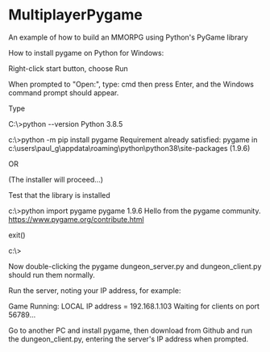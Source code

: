 # MultiplayerPygame
An example of how to build an MMORPG using Python's PyGame library

How to install pygame on Python for Windows:

Right-click start button, choose Run

When prompted to "Open:", type:
cmd 
then press Enter, and the Windows command prompt should appear.

Type

C:\\>python --version
Python 3.8.5

c:\\>python -m pip install pygame
Requirement already satisfied: pygame in c:\users\paul_g\appdata\roaming\python\python38\site-packages (1.9.6)

OR 

(The installer will proceed...)

Test that the library is installed

c:\\>python
import pygame
pygame 1.9.6
Hello from the pygame community. https://www.pygame.org/contribute.html

exit()

c:\\>

Now double-clicking the pygame dungeon_server.py and dungeon_client.py should run them normally.

Run the server, noting your IP address, for example:

Game Running:
LOCAL IP address = 192.168.1.103
Waiting for clients on port 56789...

Go to another PC and install pygame, then download from Github and run the dungeon_client.py,
entering the server's IP address when prompted.
